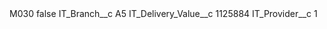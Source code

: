 <?xml version="1.0" encoding="UTF-8"?>
<CustomMetadata xmlns="http://soap.sforce.com/2006/04/metadata" xmlns:xsi="http://www.w3.org/2001/XMLSchema-instance" xmlns:xsd="http://www.w3.org/2001/XMLSchema">
    <label>M030</label>
    <protected>false</protected>
    <values>
        <field>IT_Branch__c</field>
        <value xsi:type="xsd:string">A5</value>
    </values>
    <values>
        <field>IT_Delivery_Value__c</field>
        <value xsi:type="xsd:string">1125884</value>
    </values>
    <values>
        <field>IT_Provider__c</field>
        <value xsi:type="xsd:string">1</value>
    </values>
</CustomMetadata>

